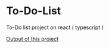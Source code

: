 # To-Do-List
To-Do list project on react ( typescript )

[ Output of this project ](https://askar1199.github.io/To-Do-List/) 

